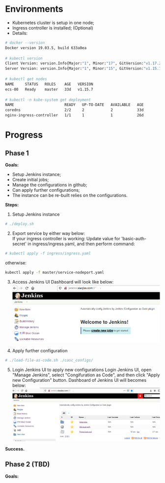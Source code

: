 # Environments
- Kubernetes cluster is setup in one node;
- Ingress controller is installed; (Optional)
- Details:
```bash
# docker --version
Docker version 19.03.5, build 633a0ea

# kubectl version
Client Version: version.Info{Major:"1", Minor:"17", GitVersion:"v1.17.2", GitCommit:"59603c6e503c87169aea6106f57b9f242f64df89", GitTreeState:"clean", BuildDate:"2020-01-18T23:30:10Z", GoVersion:"go1.13.5", Compiler:"gc", Platform:"linux/amd64"}
Server Version: version.Info{Major:"1", Minor:"15", GitVersion:"v1.15.7", GitCommit:"6c143d35bb11d74970e7bc0b6c45b6bfdffc0bd4", GitTreeState:"clean", BuildDate:"2019-12-11T12:34:17Z", GoVersion:"go1.12.12", Compiler:"gc", Platform:"linux/amd64"}

# kubectl get nodes
NAME     STATUS   ROLES    AGE   VERSION
ecs-00   Ready    master   33d   v1.15.7

# kubectl -n kube-system get deployment
NAME                       READY   UP-TO-DATE   AVAILABLE   AGE
coredns                    2/2     2            2           33d
nginx-ingress-controller   1/1     1            1           26d

```

# Progress
## Phase 1
**Goals:**
- Setup Jenkins instance;
- Create initial jobs;
- Manage the configurations in github;
- Can apply further configurations; 
- The instance can be re-built relies on the configurations.

**Steps:**
1. Setup Jenkins instance
```bash
# ./deploy.sh
```

2. Export service by either way below:   
If your ingress controller is working:
Update value for 'basic-auth-secret' in ingress/ingress.yaml, and then perform command:
```bash
# kubectl apply -f ingress/ingress.yaml
```
otherwise:
```bash
kubectl apply -f master/service-nodeport.yaml
```

3. Access Jenkins UI
Dashboard will look like below:
![Jenkins Dashboard](./images/jenkins-jcasc-01.PNG)

4. Apply further configuration

```bash
# ./load-file-as-code.sh ./casc_configs/

```
5. Login Jenkins UI to apply new configurations
Login Jenkins UI, open "Manage Jenkins", select "Congifuration as Code", and then click "Apply new Configuration" button.
Dashboard of Jenkins UI will becomes below:
![Jenkins Dashboard](./images/jenkins-jcasc-02.PNG)

**Success.**

## Phase 2 (TBD)
**Goals:**







